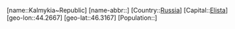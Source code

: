 ﻿---
location: [46.3167,44.2667]
type: State
tags:
- geo/State


SpocWebEntityId: 37044
isDeleted: false
confidential: public

---
[name::Kalmykia~Republic]
[name-abbr::]
[Country::[Russia](geo/Continent/Europe/Russia.md)]
[Capital::[Elista](geo/Continent/Europe/Russia/Elista.md)]
[geo-lon::44.2667]
[geo-lat::46.3167]
[Population::]

